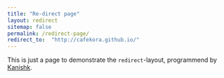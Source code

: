 ```yaml
---
title: "Re-direct page"
layout: redirect
sitemap: false
permalink: /redirect-page/
redirect_to:  "http://cafekora.github.io/"
---
```

This is just a page to demonstrate the `redirect`-layout, programmend by [Kanishk](http://codingtips.kanishkkunal.in/about/).
